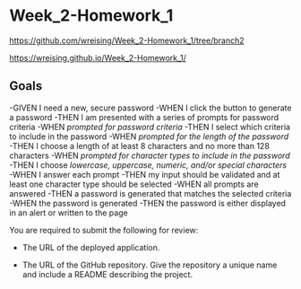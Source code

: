 # Week_2-Homework_1

https://github.com/wreising/Week_2-Homework_1/tree/branch2

https://wreising.github.io/Week_2-Homework_1/

## Goals

-GIVEN I need a new, secure password
-WHEN I click the button to generate a password
-THEN I am presented with a series of prompts for password criteria
-WHEN _prompted for password criteria_
-THEN I select which criteria to include in the password
-WHEN _prompted for the length of the password_
-THEN I choose a length of at least 8 characters and no more than 128 characters
-WHEN _prompted for character types to include in the password_
-THEN I choose _lowercase, uppercase, numeric, and/or special characters_
-WHEN I answer each prompt
-THEN my input should be validated and at least one character type should be selected
-WHEN all prompts are answered
-THEN a password is generated that matches the selected criteria
-WHEN the password is generated
-THEN the password is either displayed in an alert or written to the page

You are required to submit the following for review:

* The URL of the deployed application.

* The URL of the GitHub repository. Give the repository a unique name and include a README describing the project.